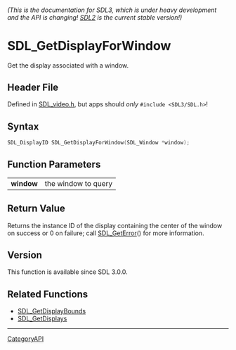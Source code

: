 ###### (This is the documentation for SDL3, which is under heavy development and the API is changing! [SDL2](https://wiki.libsdl.org/SDL2/) is the current stable version!)
# SDL_GetDisplayForWindow

Get the display associated with a window.

## Header File

Defined in [SDL_video.h](https://github.com/libsdl-org/SDL/blob/main/include/SDL3/SDL_video.h), but apps should _only_ `#include <SDL3/SDL.h>`!

## Syntax

```c
SDL_DisplayID SDL_GetDisplayForWindow(SDL_Window *window);

```

## Function Parameters

|                |                     |
| -------------- | ------------------- |
| **window**     | the window to query |

## Return Value

Returns the instance ID of the display containing the center of the window
on success or 0 on failure; call [SDL_GetError](SDL_GetError)() for more
information.

## Version

This function is available since SDL 3.0.0.

## Related Functions

* [SDL_GetDisplayBounds](SDL_GetDisplayBounds)
* [SDL_GetDisplays](SDL_GetDisplays)

----
[CategoryAPI](CategoryAPI)

